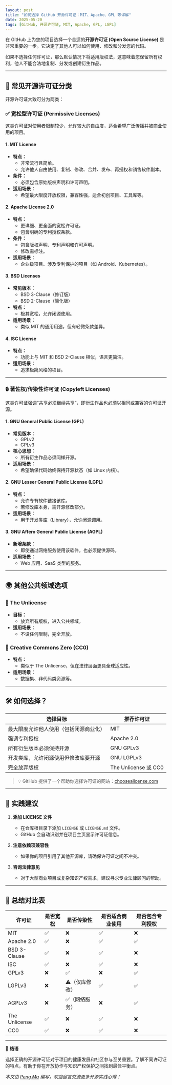 ```yaml
---
layout: post
title: "如何选择 GitHub 开源许可证：MIT、Apache、GPL 等详解"
date: 2025-05-20
tags: [GitHub, 开源许可证, MIT, Apache, GPL, LGPL]
---
```


在 GitHub 上为您的项目选择一个合适的**开源许可证 (Open Source License)** 是非常重要的一步。它决定了其他人可以如何使用、修改和分发您的代码。

如果不选择任何许可证，那么默认情况下将适用版权法，这意味着您保留所有权利，他人不能合法地复制、分发或创建衍生作品。

---

## 📜 常见开源许可证分类

开源许可证大致可分为两类：

### ✅ 宽松型许可证 (Permissive Licenses)

这类许可证对使用者限制较少，允许较大的自由度，适合希望广泛传播并被商业使用的项目。

#### 1. **MIT License**

- **特点：**
    - 非常流行且简单。
    - 允许他人自由使用、复制、修改、合并、发布、再授权和销售软件副本。
- **条件：**
    - 必须包含原始版权声明和许可声明。
- **适用场景：**
    - 希望最大限度开放权限，兼容性强，适合初创项目、工具库等。

#### 2. **Apache License 2.0**

- **特点：**
    - 更详细、更全面的宽松许可证。
    - 包含明确的专利授权条款。
- **条件：**
    - 包含版权声明、专利声明和许可声明。
    - 修改需标注。
- **适用场景：**
    - 企业级项目、涉及专利保护的项目（如 Android、Kubernetes）。

#### 3. **BSD Licenses**

- **常见版本：**
    - BSD 3-Clause（修订版）
    - BSD 2-Clause（简化版）
- **特点：**
    - 极其宽松，允许闭源使用。
- **适用场景：**
    - 类似 MIT 的通用用途，但有轻微条款差异。

#### 4. **ISC License**

- **特点：**
    - 功能上与 MIT 和 BSD 2-Clause 相似，语言更简洁。
- **适用场景：**
    - 追求极简风格的项目。

---

### 🔒 著佐权/传染性许可证 (Copyleft Licenses)

这类许可证强调“共享必须继续共享”，即衍生作品也必须以相同或兼容的许可证开源。

#### 1. **GNU General Public License (GPL)**

- **常见版本：**
    - GPLv2
    - GPLv3
- **核心思想：**
    - 所有衍生作品必须同样开源。
- **适用场景：**
    - 希望确保代码始终保持开源状态（如 Linux 内核）。

#### 2. **GNU Lesser General Public License (LGPL)**

- **特点：**
    - 允许专有软件链接该库。
    - 若修改库本身，需开源修改部分。
- **适用场景：**
    - 用于开发类库（Library），允许闭源调用。

#### 3. **GNU Affero General Public License (AGPL)**

- **新增条款：**
    - 即使通过网络服务使用该软件，也必须提供源码。
- **适用场景：**
    - Web 应用、SaaS 类型的服务。

---

## 🌍 其他公共领域选项

### 🧾 The Unlicense

- **目标：**
    - 放弃所有版权，进入公共领域。
- **适用场景：**
    - 不设任何限制，完全开放。

### 🎨 Creative Commons Zero (CC0)

- **特点：**
    - 类似于 The Unlicense，但在法律层面更具全球适应性。
- **适用场景：**
    - 数据集、非代码类资源等。

---

## 🛠️ 如何选择？

| 选择目标 | 推荐许可证 |
|----------|------------|
| 最大限度允许他人使用（包括闭源商业化） | MIT |
| 强调专利授权 | Apache 2.0 |
| 所有衍生版本必须保持开源 | GNU GPLv3 |
| 开发类库，允许闭源使用但修改库要开源 | GNU LGPLv3 |
| 完全放弃版权 | The Unlicense 或 CC0 |

> 💡 GitHub 提供了一个帮助你选择许可证的网站：[choosealicense.com](https://choosealicense.com/)

---

## 📂 实践建议

1. **添加 LICENSE 文件**
    - 在仓库根目录下添加 `LICENSE` 或 `LICENSE.md` 文件。
    - GitHub 会自动识别并在项目主页显示许可证信息。

2. **注意依赖项兼容性**
    - 如果你的项目引用了其他开源库，请确保许可证之间不冲突。

3. **咨询法律意见**
    - 对于大型商业项目或复杂知识产权需求，建议寻求专业法律顾问的帮助。

---

## 📌 总结对比表

| 许可证 | 是否宽松 | 是否传染性 | 是否适合商业使用 | 是否包含专利授权 |
|--------|-----------|--------------|------------------|------------------|
| MIT | ✅ | ❌ | ✅ | ❌ |
| Apache 2.0 | ✅ | ❌ | ✅ | ✅ |
| BSD 3-Clause | ✅ | ❌ | ✅ | ❌ |
| ISC | ✅ | ❌ | ✅ | ❌ |
| GPLv3 | ❌ | ✅ | ❌ | ✅ |
| LGPLv3 | ❌ | ⚠️（仅库修改） | ✅ | ✅ |
| AGPLv3 | ❌ | ✅（网络服务） | ❌ | ✅ |
| The Unlicense | ✅ | ❌ | ✅ | ❌ |
| CC0 | ✅ | ❌ | ✅ | ❌ |

---

📌 **结语**

选择正确的开源许可证对于项目的健康发展和社区参与至关重要。了解不同许可证的特点，有助于你在开放协作与知识产权保护之间找到最佳平衡点。

_本文由 [Peng Ma](https://github.com/mr-ma-peng) 编写，欢迎留言交流更多开源实践心得！_
